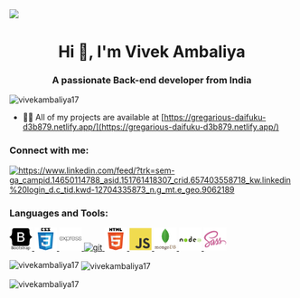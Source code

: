 <img src="https://camo.githubusercontent.com/28832a15a2a557e13f1920f018f3018a8dfd5cc8bdcf24e18b50bf2531eb721b/68747470733a2f2f6879647261746563682e636f2e6b652f77702d636f6e74656e742f75706c6f6164732f323032312f30342f7765622d6170702d636f64696e672e676966">
<h1 align="center">Hi 👋, I'm Vivek Ambaliya</h1>
<h3 align="center">A passionate Back-end developer from India</h3>

<p align="left"> <img src="https://komarev.com/ghpvc/?username=vivekambaliya17&label=Profile%20views&color=0e75b6&style=flat" alt="vivekambaliya17" /> </p>

- 👨‍💻 All of my projects are available at [https://gregarious-daifuku-d3b879.netlify.app/](https://gregarious-daifuku-d3b879.netlify.app/)

<h3 align="left">Connect with me:</h3>
<p align="left">
<a href="https://linkedin.com/in/https://www.linkedin.com/feed/?trk=sem-ga_campid.14650114788_asid.151761418307_crid.657403558718_kw.linkedin%20login_d.c_tid.kwd-12704335873_n.g_mt.e_geo.9062189" target="blank"><img align="center" src="https://raw.githubusercontent.com/rahuldkjain/github-profile-readme-generator/master/src/images/icons/Social/linked-in-alt.svg" alt="https://www.linkedin.com/feed/?trk=sem-ga_campid.14650114788_asid.151761418307_crid.657403558718_kw.linkedin%20login_d.c_tid.kwd-12704335873_n.g_mt.e_geo.9062189" height="30" width="40" /></a>
</p>

<h3 align="left">Languages and Tools:</h3>
<p align="left"> <a href="https://getbootstrap.com" target="_blank" rel="noreferrer"> <img src="https://raw.githubusercontent.com/devicons/devicon/master/icons/bootstrap/bootstrap-plain-wordmark.svg" alt="bootstrap" width="40" height="40"/> </a> <a href="https://www.w3schools.com/css/" target="_blank" rel="noreferrer"> <img src="https://raw.githubusercontent.com/devicons/devicon/master/icons/css3/css3-original-wordmark.svg" alt="css3" width="40" height="40"/> </a> <a href="https://expressjs.com" target="_blank" rel="noreferrer"> <img src="https://raw.githubusercontent.com/devicons/devicon/master/icons/express/express-original-wordmark.svg" alt="express" width="40" height="40"/> </a> <a href="https://git-scm.com/" target="_blank" rel="noreferrer"> <img src="https://www.vectorlogo.zone/logos/git-scm/git-scm-icon.svg" alt="git" width="40" height="40"/> </a> <a href="https://www.w3.org/html/" target="_blank" rel="noreferrer"> <img src="https://raw.githubusercontent.com/devicons/devicon/master/icons/html5/html5-original-wordmark.svg" alt="html5" width="40" height="40"/> </a> <a href="https://developer.mozilla.org/en-US/docs/Web/JavaScript" target="_blank" rel="noreferrer"> <img src="https://raw.githubusercontent.com/devicons/devicon/master/icons/javascript/javascript-original.svg" alt="javascript" width="40" height="40"/> </a> <a href="https://www.mongodb.com/" target="_blank" rel="noreferrer"> <img src="https://raw.githubusercontent.com/devicons/devicon/master/icons/mongodb/mongodb-original-wordmark.svg" alt="mongodb" width="40" height="40"/> </a> <a href="https://nodejs.org" target="_blank" rel="noreferrer"> <img src="https://raw.githubusercontent.com/devicons/devicon/master/icons/nodejs/nodejs-original-wordmark.svg" alt="nodejs" width="40" height="40"/> </a> <a href="https://sass-lang.com" target="_blank" rel="noreferrer"> <img src="https://raw.githubusercontent.com/devicons/devicon/master/icons/sass/sass-original.svg" alt="sass" width="40" height="40"/> </a> </p>

<p><img align="left" src="https://github-readme-stats.vercel.app/api/top-langs?username=vivekambaliya17&show_icons=true&locale=en&layout=compact" alt="vivekambaliya17" /></p>

<p>&nbsp;<img align="center" src="https://github-readme-stats.vercel.app/api?username=vivekambaliya17&show_icons=true&locale=en" alt="vivekambaliya17" /></p>

<p><img align="center" src="https://github-readme-streak-stats.herokuapp.com/?user=vivekambaliya17&" alt="vivekambaliya17" /></p>
